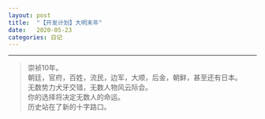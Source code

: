 ```yaml
---
layout: post
title:  "【开发计划】大明末年"
date:   2020-05-23
categories: 日记 
---
```

********
> 崇祯10年。  
> 朝廷，官府，百姓，流民，边军，大顺，后金，朝鲜，甚至还有日本。  
> 无数势力犬牙交错，无数人物风云际会。  
> 你的选择将决定无数人的命运。  
> 历史站在了新的十字路口。

